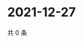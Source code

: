 # 2021-12-27

共 0 条

<!-- BEGIN WEIBO -->
<!-- 最后更新时间 Mon Dec 27 2021 18:10:04 GMT+0800 (China Standard Time) -->

<!-- END WEIBO -->
